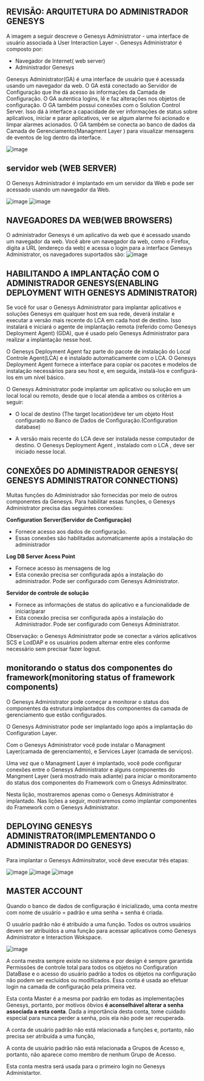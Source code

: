 
## REVISÃO: ARQUITETURA DO ADMINISTRADOR GENESYS

A imagem a seguir descreve o Genesys Administrator - uma interface de usuário associada à User Interaction Layer -. Genesys Administrator é composto por:

- Navegador de Internet( web server)
- Administrador Genesys

Genesys Administrator(GA) é uma interface de usuário que é acessada usando um navegador da web. O GA está conectado ao Servidor de Configuração que lhe dá acesso às informações da Camada de Configuração. O GA autentica logins, lê e faz alterações nos objetos de configuração. O GA também possui conexões com o Solution Control Server. Isso dá à interface a capacidade de ver informações de status sobre aplicativos, iniciar e parar aplicativos, ver se algum alarme foi acionado e limpar alarmes acionados. O GA também se conecta ao banco de dados da Camada de Gerenciamento(Managment Layer ) para visualizar mensagens de eventos de log dentro da interface.

![image](https://user-images.githubusercontent.com/52088444/152349874-8d932442-3249-4c3e-9c6f-cf4b3a854cc7.png)

## servidor web (WEB SERVER)

O  Genesys Administrador é implantado em um servidor da Web e pode ser acessado usando um navegador da Web.

![image](https://user-images.githubusercontent.com/52088444/152350265-c5f931c1-922c-48ee-8b67-e48b42a4eab0.png)
![image](https://user-images.githubusercontent.com/52088444/152350322-1651b524-3fce-4fe8-b10b-ae906cbb96c3.png)


## NAVEGADORES DA WEB(WEB BROWSERS)

O administrador Genesys é um aplicativo da web que é acessado usando um navegador da web. Você abre um navegador da web, como o Firefox, digita a URL (endereço da web) e acessa o login para a interface Genesys Administrator, os navegadores suportados são:
![image](https://user-images.githubusercontent.com/52088444/152350825-27b82069-2ef0-4414-ac22-00e8d38f9bcb.png)

## HABILITANDO A IMPLANTAÇÃO COM O ADMINISTRADOR GENESYS(ENABLING DEPLOYMENT WITH GENESYS ADMINISTRATOR)


Se você for usar o Genesys Administrator para implantar aplicativos e soluções Genesys em qualquer host em sua rede, deverá instalar e executar a versão mais recente do LCA em cada host de destino. Isso instalará e iniciará o agente de implantação remota (referido como Genesys Deployment Agent) (GDA), que é usado pelo Genesys Administrator para realizar a implantação nesse host.

O Genesys Deployment Agent faz parte do pacote de instalação do Local Controle Agent(LCA) e é instalado automaticamente com o LCA. O Genesys Deployment Agent fornece a interface para copiar os pacotes e modelos de instalação necessários para seu host e, em seguida, instalá-los e configurá-los em um nível básico.

O Genesys Administrator pode implantar um aplicativo ou solução em um local local ou remoto, desde que o local atenda a ambos os critérios a seguir:

- O local de destino (The target location)deve ter um objeto Host configurado no Banco de Dados de Configuração.(Configuration database)

- A versão mais recente do LCA deve ser instalada nesse computador de destino. O Genesys Deployment Agent , instalado com o LCA , deve ser iniciado nesse local.


## CONEXÕES DO ADMINISTRADOR GENESYS( GENESYS ADMINISTRATOR CONNECTIONS)

Muitas funções do Administrador são fornecidas por meio de outros componentes da Genesys. Para habilitar essas funções, o Genesys Administrator precisa das seguintes conexões:

**Configuration Server(Servidor de Configuração)**

- Fornece acesso aos dados de configuração.
- Essas conexões são habilitadas automaticamente após a instalação do administrador

**Log DB Server Acess Point**

- Fornece acesso às mensagens de log
- Esta conexão precisa ser configurada após a instalação do administrador. Pode ser configurado com Genesys Administrator.

**Servidor de controle de solução**

- Fornece as informações de status do aplicativo e a funcionalidade de iniciar/parar
- Esta conexão precisa ser configurada após a instalação do Administrador. Pode ser configurado com Genesys Administrator.

Observação: o Genesys Administrator pode se conectar a vários aplicativos SCS e LodDAP e os usuários podem alternar entre eles conforme necessário sem precisar fazer logout.



## monitorando o status dos componentes do framework(monitoring status of framework components)

O Genesys Administrator pode começar a monitorar o status dos componentes da estrutura implantados dos componentes da camada de gerenciamento que estão configurados.

O Genesys Administrator pode ser implantado logo após a implantação do Configuration Layer.

Com o Genesys Administrator você pode instalar o Managment Layer(camada de gerenciamento), e Services Layer (camada de serviços).

Uma vez que o Managment Layer é implantado, você pode configurar conexões entre o Genesys Administrator e alguns componentes do Mangment Layer (será mostrado mais adiante) para iniciar o monitoramento do status dos componentes do Framework com o Gnesys Adminsitrator.


Nesta lição, mostraremos apenas como o Genesys Administrator é implantado. Nas lições a seguir, mostraremos como implantar componentes do Framework com o Genesys Administrator.

##  DEPLOYING GENESYS ADMINISTRATOR(IMPLEMENTANDO O ADMINISTRADOR DO GENESYS)


Para implantar o Genesys Adminsitrator, você deve executar três etapas:

![image](https://user-images.githubusercontent.com/52088444/152358759-f3e60704-04ad-4fe1-af79-29cec5dba53a.png)
![image](https://user-images.githubusercontent.com/52088444/152358836-4ffe04f1-551a-4630-9eb4-3e6ba4b5b8f7.png)
![image](https://user-images.githubusercontent.com/52088444/152358921-313a7960-65fa-4090-9b3a-1b1be0e6ca18.png)

## MASTER ACCOUNT 

Quando o banco de dados de configuração é inicializado, uma conta mestre com nome de usuário = padrão e uma senha = senha é criada.

O usuário padrão não é atribuído a uma função. Todos os outros usuários devem ser atribuídos a uma função para acessar aplicativos como Genesys Administrator e Interaction Wokspace.

![image](https://user-images.githubusercontent.com/52088444/152359537-289054ab-6e73-473c-96c1-760150ebbab7.png)

A conta mestra sempre existe no sistema e por design é sempre garantida Permissões de controle total para todos os objetos no Configuration DataBase e o acesso do usuário padrão a todos os objetos na configuração não podem ser excluídos ou modificados. Essa conta é usada ao efetuar login na camada de configuração pela primeira vez.

Esta conta Master é a mesma por padrão em todas as implementações Genesys, portanto, por motivos óbvios **é aconselhável alterar a senha associada a esta conta**. Dada a importância desta conta, tome cuidado especial para nunca perder a senha, pois ela não pode ser recuperada.

A conta de usuário padrão não está relacionada a funções e, portanto, não precisa ser atribuída a uma função,

A conta de usuário padrão não está relacionada a Grupos de Acesso e, portanto, não aparece como membro de nenhum Grupo de Acesso.

Esta conta mestra será usada para o primeiro login no Genesys Administartor.


